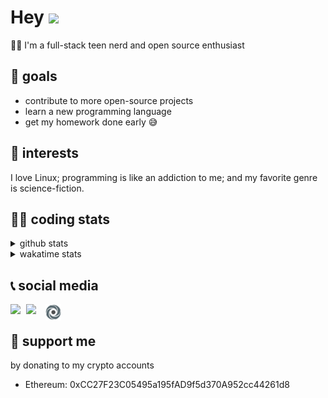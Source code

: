 # Hey <img width="35" src="https://raw.githubusercontent.com/aemmadi/aemmadi/master/wave.gif" />
👨‍💻 I'm a full-stack teen nerd and open source enthusiast

## 🥅 goals

* contribute to more open-source projects
* learn a new programming language
* get my homework done early 😅

## 🧐 interests

I love Linux; programming is like an addiction to me; and my favorite genre is science-fiction.

## 👨‍💻 coding stats

<details>
  <summary>github stats</summary>

  <img width="768" src="https://github-profile-trophy.vercel.app/?username=poseidoncoder&no-border=true&theme=nord&no-frame=true" />
  <div style="display: inline-block">
    <img src="https://github-readme-stats.vercel.app/api/top-langs/?username=poseidoncoder&theme=nord&layout=compact&hide_border=true" />
    <img height="165" src="https://github-readme-stats.vercel.app/api?username=poseidoncoder&show_icons=true&theme=nord&hide_border=true" />
  </div>
</details>

<details>
  <summary>wakatime stats</summary>

<!--START_SECTION:waka-->
![Profile Views](http://img.shields.io/badge/Profile%20Views-2-blue)

**🐱 My Github Data** 

> 🏆 0 Contributions in the Year 2021
 > 
> 📦 21.8 kB Used in Github's Storage 
 > 
> 🚫 Not Opted to Hire
 > 
> 📜 24 Public Repositories 
 > 
> 🔑 2 Private Repositories  
 > 
**I'm an Early 🐤** 

```text
🌞 Morning    49 commits     █████░░░░░░░░░░░░░░░░░░░░   21.03% 
🌆 Daytime    111 commits    ████████████░░░░░░░░░░░░░   47.64% 
🌃 Evening    73 commits     ███████░░░░░░░░░░░░░░░░░░   31.33% 
🌙 Night      0 commits      ░░░░░░░░░░░░░░░░░░░░░░░░░   0.0%

```
📅 **I'm Most Productive on Saturday** 

```text
Monday       44 commits     ████░░░░░░░░░░░░░░░░░░░░░   18.88% 
Tuesday      5 commits      ░░░░░░░░░░░░░░░░░░░░░░░░░   2.15% 
Wednesday    44 commits     ████░░░░░░░░░░░░░░░░░░░░░   18.88% 
Thursday     47 commits     █████░░░░░░░░░░░░░░░░░░░░   20.17% 
Friday       20 commits     ██░░░░░░░░░░░░░░░░░░░░░░░   8.58% 
Saturday     55 commits     ██████░░░░░░░░░░░░░░░░░░░   23.61% 
Sunday       18 commits     ██░░░░░░░░░░░░░░░░░░░░░░░   7.73%

```


📊 **This Week I Spent My Time On** 

```text
⌚︎ Time Zone: America/Los_Angeles

💬 Programming Languages: 
Python                   2 hrs 45 mins       ██████████████░░░░░░░░░░░   59.38% 
Other                    1 hr 33 mins        ████████░░░░░░░░░░░░░░░░░   33.66% 
Bash                     8 mins              ░░░░░░░░░░░░░░░░░░░░░░░░░   3.18% 
Makefile                 6 mins              ░░░░░░░░░░░░░░░░░░░░░░░░░   2.26% 
Markdown                 2 mins              ░░░░░░░░░░░░░░░░░░░░░░░░░   0.83%

🔥 Editors: 
Vim                      4 hrs 38 mins       █████████████████████████   100.0%

🐱‍💻 Projects: 
Unknown Project          4 hrs 2 mins        █████████████████████░░░░   87.1% 
faceRecog                27 mins             ██░░░░░░░░░░░░░░░░░░░░░░░   9.82% 
tetris-os                6 mins              ░░░░░░░░░░░░░░░░░░░░░░░░░   2.26% 
dotfiles                 2 mins              ░░░░░░░░░░░░░░░░░░░░░░░░░   0.83% 
tuxi                     0 secs              ░░░░░░░░░░░░░░░░░░░░░░░░░   0.0%

💻 Operating System: 
Linux                    4 hrs 38 mins       █████████████████████████   100.0%

```

**I Mostly Code in JavaScript** 

```text
JavaScript               5 repos             ███████░░░░░░░░░░░░░░░░░░   27.78% 
HTML                     4 repos             █████░░░░░░░░░░░░░░░░░░░░   22.22% 
Go                       3 repos             ████░░░░░░░░░░░░░░░░░░░░░   16.67% 
Python                   2 repos             ██░░░░░░░░░░░░░░░░░░░░░░░   11.11% 
TypeScript               2 repos             ██░░░░░░░░░░░░░░░░░░░░░░░   11.11%

```


**Timeline**

![Chart not found](https://raw.githubusercontent.com/PoseidonCoder/PoseidonCoder/main/charts/bar_graph.png) 


<!--END_SECTION:waka-->
</details>

## 📞 social media

[<img width=25 align="left" src="https://cdn4.iconfinder.com/data/icons/logos-and-brands/512/91_Discord_logo_logos-512.png"/>](https://discord.bio/p/devposeidon)

[<img width=31 align="left" src="https://i.pinimg.com/originals/19/7b/36/197b365922d1ea3aa1a932ff9bbda4a6.png"/>](https://www.youtube.com/channel/UCb0JVK0TmpYueYTx5Te0fUw)

[<img width=25 align="left" src="assets/images/replit.png"/>](https://repl.it/@PowerCoder) 

<br />

## 🤝 support me
by donating to my crypto accounts
* Ethereum: 0xCC27F23C05495a195fAD9f5d370A952cc44261d8

